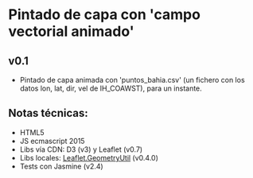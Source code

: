 # Pintado de capa con 'campo vectorial animado'

## v0.1
- Pintado de capa animada con 'puntos_bahia.csv' (un fichero con los datos lon, lat, dir, vel de IH_COAWST), para un instante.



## Notas técnicas:
- HTML5
- JS ecmascript 2015
- Libs vía CDN: D3 (v3) y Leaflet (v0.7)
- Libs locales: [Leaflet.GeometryUtil](https://github.com/makinacorpus/Leaflet.GeometryUtil/) (v0.4.0)
- Tests con Jasmine (v2.4)